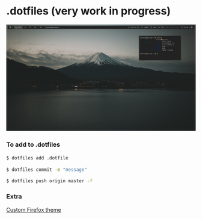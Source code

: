 .dotfiles (very work in progress)
=================================

![screenshot](https://github.com/ktkk/.dotfiles/blob/master/screenshot.png)

### To add to .dotfiles

```bash
$ dotfiles add .dotfile
```
```bash
$ dotfiles commit -m "message"
```
```bash
$ dotfiles push origin master -f
```

### Extra
[Custom Firefox theme](https://color.firefox.com/?theme=XQAAAAIgAQAAAAAAAABBKYhm849SCia2CaaEGccwS-xNKlhTF0Gdmgrt-MSYP_BJi3ulTyQ6uQYTBxP6in1K3CBj-xHrShb_hiDHwcWL6bwrs97I3hdB6A59jrIt2KNODfGJ2bTnF7hgeBDsblJ7sOgaiq8UlwJ01PwA0TwaH5SgqANSgQuVj6B6ja_-cR0kMyniVFlrmrtxM783nwfSuQeEQW3yzoFUwino3fK1QPfeTV2ZrP-KCTAA)
